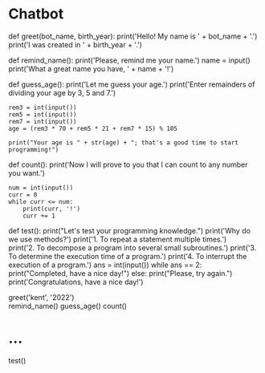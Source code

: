 # Chatbot
def greet(bot_name, birth_year):
    print('Hello! My name is ' + bot_name + '.')
    print('I was created in ' + birth_year + '.')


def remind_name():
    print('Please, remind me your name.')
    name = input()
    print('What a great name you have, ' + name + '!')


def guess_age():
    print('Let me guess your age.')
    print('Enter remainders of dividing your age by 3, 5 and 7.')

    rem3 = int(input())
    rem5 = int(input())
    rem7 = int(input())
    age = (rem3 * 70 + rem5 * 21 + rem7 * 15) % 105

    print("Your age is " + str(age) + "; that's a good time to start programming!")


def count():
    print('Now I will prove to you that I can count to any number you want.')

    num = int(input())
    curr = 0
    while curr <= num:
        print(curr, '!')
        curr += 1


def test():
    print("Let's test your programming knowledge.")
    print('Why do we use methods?')
    print('1. To repeat a statement multiple times.')    
    print('2. To decompose a program into several small subroutines.')
    print('3. To determine the execution time of a program.')
    print('4. To interrupt the execution of a program.')
    ans = int(input())
    while ans == 2:
        print("Completed, have a nice day!")
    else:
        print("Please, try again.")
    print('Congratulations, have a nice day!')

  


greet('kent', '2022')  
remind_name()
guess_age()
count()
# ...

test()
